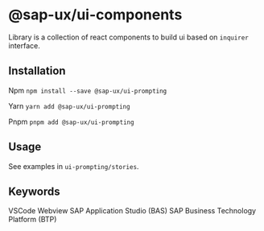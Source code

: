 # @sap-ux/ui-components
Library is a collection of react components to build ui based on `inquirer` interface.

## Installation
Npm
`npm install --save @sap-ux/ui-prompting`

Yarn
`yarn add @sap-ux/ui-prompting`

Pnpm
`pnpm add @sap-ux/ui-prompting`

## Usage
See examples in `ui-prompting/stories`.

## Keywords
VSCode Webview
SAP Application Studio (BAS)
SAP Business Technology Platform (BTP)